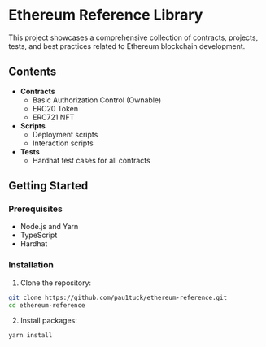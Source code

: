 # Ethereum Reference Library

This project showcases a comprehensive collection of contracts, projects, tests, and best practices related to Ethereum blockchain development.

## Contents

- **Contracts**
  - Basic Authorization Control (Ownable)
  - ERC20 Token
  - ERC721 NFT
- **Scripts**
  - Deployment scripts
  - Interaction scripts
- **Tests**
  - Hardhat test cases for all contracts

## Getting Started

### Prerequisites

- Node.js and Yarn
- TypeScript
- Hardhat

### Installation

1. Clone the repository:

```bash
git clone https://github.com/pau1tuck/ethereum-reference.git
cd ethereum-reference
```

2. Install packages:

```bash
yarn install
```
